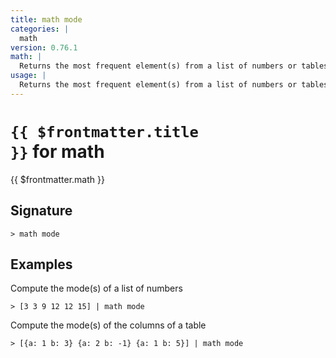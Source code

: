 ```yaml
---
title: math mode
categories: |
  math
version: 0.76.1
math: |
  Returns the most frequent element(s) from a list of numbers or tables.
usage: |
  Returns the most frequent element(s) from a list of numbers or tables.
---
```


# <code>{{ $frontmatter.title }}</code> for math

<div class='command-title'>{{ $frontmatter.math }}</div>

## Signature

```> math mode ```

## Examples

Compute the mode(s) of a list of numbers
```shell
> [3 3 9 12 12 15] | math mode
```

Compute the mode(s) of the columns of a table
```shell
> [{a: 1 b: 3} {a: 2 b: -1} {a: 1 b: 5}] | math mode
```
